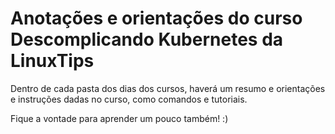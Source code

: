 # Anotações e orientações do curso Descomplicando Kubernetes da LinuxTips

Dentro de cada pasta dos dias dos cursos, haverá um resumo e orientações e instruções dadas no curso, como comandos e tutoriais.

Fique a vontade para aprender um pouco também! :)
